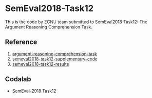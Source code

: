 # SemEval2018-Task12

This is the code by ECNU team submitted to SemEval2018 Task12:  The Argument Reasoning Comprehension Task.


## Reference
1. [argument-reasoning-comprehension-task](https://github.com/UKPLab/argument-reasoning-comprehension-task)
2. [semeval2018-task12-supplementary-code](https://github.com/habernal/semeval2018-task12)
3. [semeval2018-task12-results](https://github.com/habernal/semeval2018-task12)

## Codalab
- [SemEval-2018 Task12](https://competitions.codalab.org/competitions/17327)
